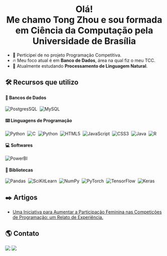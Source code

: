 <h1 align="center">Olá! <br> Me chamo Tong Zhou e sou formada em Ciência da Computação pela Universidade de Brasília</h1>

- 🏢 Perticipei de no projeto Programação Competitiva.
- 🔥 Meu foco atual é em **Banco de Dados**, área na qual fiz o meu TCC.
- 🌱 Atualmente estudando **Processamento de Linguagem Natural**.

## 🛠 Recursos que utilizo

####  🎲 Bancos de Dados
![PostgresSQL](https://img.shields.io/badge/PostgreSQL-9cf?style=for-the-badge&logo=postgresql&logoColor=black)&nbsp;
![MySQL](https://img.shields.io/badge/MySQL-9cf?style=for-the-badge&logo=mysql&logoColor=black)&nbsp;

#### ⌨️ Linguagens de Programação

![Python](https://img.shields.io/badge/python-3670A0?style=for-the-badge&logo=python&logoColor=black)&nbsp;
![C](https://img.shields.io/badge/c-%2300599C.svg?style=for-the-badge&logo=c&logoColor=black)&nbsp;
![Python](https://img.shields.io/badge/python-3670A0?style=for-the-badge&logo=python&logoColor=black)&nbsp;
![HTML5](https://img.shields.io/badge/html5-%23E34F26.svg?style=for-the-badge&logo=html5&logoColor=black)&nbsp;
![JavaScript](https://img.shields.io/badge/javascript-%23323330.svg?style=for-the-badge&logo=javascript&logoColor=%black)&nbsp;
![CSS3](https://img.shields.io/badge/css3-%231572B6.svg?style=for-the-badge&logo=css3&logoColor=black)&nbsp;
![Java](https://img.shields.io/badge/java-%23ED8B00.svg?style=for-the-badge&logo=java&logoColor=black)&nbsp;
![R](https://img.shields.io/badge/r-%23276DC3.svg?style=for-the-badge&logo=r&logoColor=black)&nbsp;
#### 💻 Softwares

![PowerBI](https://img.shields.io/badge/PowerBI-9CF?style=for-the-badge&logo=PowerBI&logoColor=black)&nbsp;

#### 📖 Bibliotecas

![Pandas](https://img.shields.io/badge/pandas-%23150458.svg?style=for-the-badge&logo=pandas&logoColor=black)&nbsp;
![SciKitLearn](https://img.shields.io/badge/SciKit--Learn-9CF?style=for-the-badge&logo=scikit-learn&logoColor=black)&nbsp;
![NumPy](https://img.shields.io/badge/numpy-%23013243.svg?style=for-the-badge&logo=numpy&logoColor=black)&nbsp;
![PyTorch](https://img.shields.io/badge/PyTorch-%23EE4C2C.svg?style=for-the-badge&logo=PyTorch&logoColor=black)&nbsp;
![TensorFlow](https://img.shields.io/badge/tensorflow-9cf?style=for-the-badge&logo=tensorflow&logoColor=black)&nbsp;
![Keras](https://img.shields.io/badge/Keras-%23D00000.svg?style=for-the-badge&logo=Keras&logoColor=black)&nbsp;

## ✒️ Artigos
- [Uma Iniciativa para Aumentar a Participação Feminina nas Competições de Programação: um Relato de Experiência.](https://sol.sbc.org.br/index.php/wit/article/view/15858)


## 🌎 Contato

<div> 
  <a href="https://www.linkedin.com/in/tong-zhou-5b3941149/" target="_blank"><img src="https://img.shields.io/badge/LinkedIn-9cf?style=for-the-badge&logo=linkedin&logoColor=black" target="_blank"></a>
  <a href = "mailto:tongzhou2000@gmail.com"><img src="https://img.shields.io/badge/Gmail-9cf?style=for-the-badge&logo=gmail&logoColor=black" target="_blank"></a>
</div>
